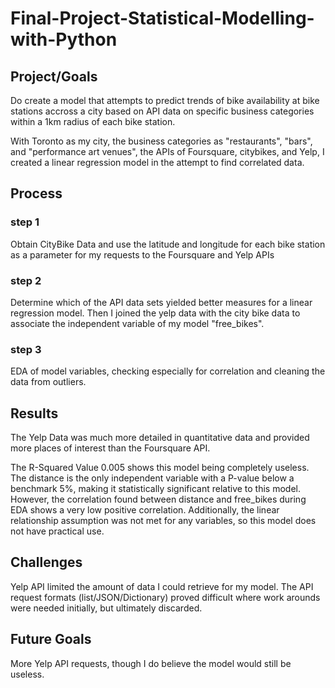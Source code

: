 # Final-Project-Statistical-Modelling-with-Python

## Project/Goals
Do create a model that attempts to predict trends of bike availability at bike stations accross a city based on API data on specific business categories within a 1km radius of each bike station.

With Toronto as my city, the business categories as "restaurants", "bars", and "performance art venues", the APIs of Foursquare, citybikes, and Yelp, I created a linear regression model in the attempt to find correlated data.

## Process
### step 1
Obtain CityBike Data and use the latitude and longitude for each bike station as a parameter for my requests to the Foursquare and Yelp APIs

### step 2
Determine which of the API data sets yielded better measures for a linear regression model. Then I joined the yelp data with the city bike data to associate the independent variable of my model "free_bikes".

### step 3
EDA of model variables, checking especially for correlation and cleaning the data from outliers.


## Results
The Yelp Data was much more detailed in quantitative data and provided more places of interest than the Foursquare API.  

The R-Squared Value 0.005 shows this model being completely useless.  The distance is the only independent variable with a P-value below a benchmark 5%, making it statistically significant relative to this model.  However, the correlation found between distance and free_bikes during EDA shows a very low positive correlation. Additionally, the linear relationship assumption was not met for any variables, so this model does not have practical use.

## Challenges 
Yelp API limited the amount of data I could retrieve for my model.  The API request formats (list/JSON/Dictionary) proved difficult where work arounds were needed initially, but ultimately discarded.

## Future Goals
More Yelp API requests, though I do believe the model would still be useless.
